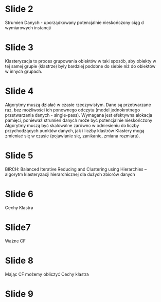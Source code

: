 # Slide 2
Strumień Danych - uporządkowany potencjalnie nieskończony ciąg d wymiarowych instancji

# Slide 3
Klasteryzacja to proces grupowania obiektów w taki sposób, aby obiekty w tej samej grupie (klastrze) były bardziej podobne do siebie niż do obiektów w innych grupach.

# Slide 4
Algorytmy muszą działać w czasie rzeczywistym.
Dane są przetwarzane raz, bez możliwości ich ponownego odczytu (model jednokrotnego przetwarzania danych - single-pass).
Wymagana jest efektywna alokacja pamięci, ponieważ strumień danych może być potencjalnie nieskończony
Algorytmy muszą być skalowalne zarówno w odniesieniu do liczby przychodzących punktów danych, jak i liczby klastrów
Klastery mogą zmieniać się w czasie (pojawianie się, zanikanie, zmiana rozmiaru).

# Slide 5
BIRCH: Balanced Iterative Reducing and Clustering using Hierarchies – algorytm klasteryzacji hierarchicznej dla dużych zbiorów danych

# Slide 6
Cechy Klastra

# Slide7
Ważne CF 

# Slide 8

Mając CF możemy obliczyć Cechy klastra

# Slide 9
